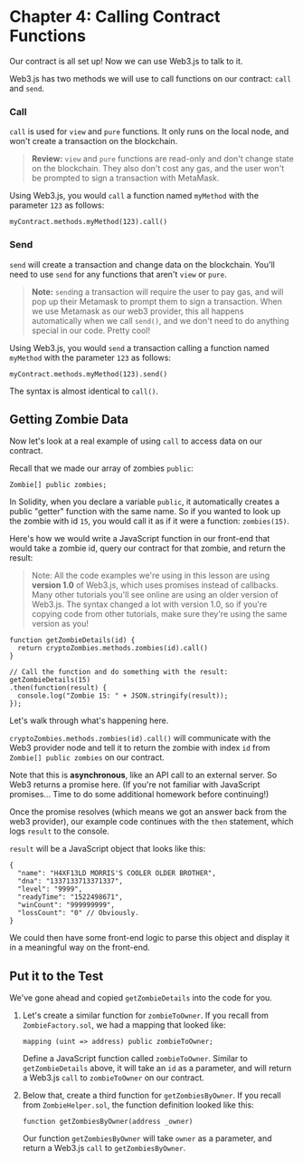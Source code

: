 # Chapter 4: Calling Contract Functions

Our contract is all set up! Now we can use Web3.js to talk to it.

Web3.js has two methods we will use to call functions on our contract: `call` and `send`.

### Call

`call` is used for `view` and `pure` functions. It only runs on the local node, and won't create a transaction on the blockchain.

> **Review:** `view` and `pure` functions are read-only and don't change state on the blockchain. They also don't cost any gas, and the user won't be prompted to sign a transaction with MetaMask.

Using Web3.js, you would `call` a function named `myMethod` with the parameter `123` as follows:

```
myContract.methods.myMethod(123).call()

```

### Send

`send` will create a transaction and change data on the blockchain. You'll need to use `send` for any functions that aren't `view` or `pure`.

> **Note:** `send`ing a transaction will require the user to pay gas, and will pop up their Metamask to prompt them to sign a transaction. When we use Metamask as our web3 provider, this all happens automatically when we call `send()`, and we don't need to do anything special in our code. Pretty cool!

Using Web3.js, you would `send` a transaction calling a function named `myMethod` with the parameter `123` as follows:

```
myContract.methods.myMethod(123).send()

```

The syntax is almost identical to `call()`.

## Getting Zombie Data

Now let's look at a real example of using `call` to access data on our contract.

Recall that we made our array of zombies `public`:

```
Zombie[] public zombies;

```

In Solidity, when you declare a variable `public`, it automatically creates a public "getter" function with the same name. So if you wanted to look up the zombie with id `15`, you would call it as if it were a function: `zombies(15)`.

Here's how we would write a JavaScript function in our front-end that would take a zombie id, query our contract for that zombie, and return the result:

> Note: All the code examples we're using in this lesson are using **version 1.0** of Web3.js, which uses promises instead of callbacks. Many other tutorials you'll see online are using an older version of Web3.js. The syntax changed a lot with version 1.0, so if you're copying code from other tutorials, make sure they're using the same version as you!

```
function getZombieDetails(id) {
  return cryptoZombies.methods.zombies(id).call()
}

// Call the function and do something with the result:
getZombieDetails(15)
.then(function(result) {
  console.log("Zombie 15: " + JSON.stringify(result));
});

```

Let's walk through what's happening here.

`cryptoZombies.methods.zombies(id).call()` will communicate with the Web3 provider node and tell it to return the zombie with index `id` from `Zombie[] public zombies` on our contract.

Note that this is **asynchronous**, like an API call to an external server. So Web3 returns a promise here. (If you're not familiar with JavaScript promises... Time to do some additional homework before continuing!)

Once the promise resolves (which means we got an answer back from the web3 provider), our example code continues with the `then` statement, which logs `result` to the console.

`result` will be a JavaScript object that looks like this:

```
{
  "name": "H4XF13LD MORRIS'S COOLER OLDER BROTHER",
  "dna": "1337133713371337",
  "level": "9999",
  "readyTime": "1522498671",
  "winCount": "999999999",
  "lossCount": "0" // Obviously.
}

```

We could then have some front-end logic to parse this object and display it in a meaningful way on the front-end.

## Put it to the Test

We've gone ahead and copied `getZombieDetails` into the code for you.

1.  Let's create a similar function for `zombieToOwner`. If you recall from `ZombieFactory.sol`, we had a mapping that looked like:

    ```
    mapping (uint => address) public zombieToOwner;

    ```

    Define a JavaScript function called `zombieToOwner`. Similar to `getZombieDetails` above, it will take an `id` as a parameter, and will return a Web3.js `call` to `zombieToOwner` on our contract.

2.  Below that, create a third function for `getZombiesByOwner`. If you recall from `ZombieHelper.sol`, the function definition looked like this:

    ```
    function getZombiesByOwner(address _owner)

    ```

    Our function `getZombiesByOwner` will take `owner` as a parameter, and return a Web3.js `call` to `getZombiesByOwner`.
